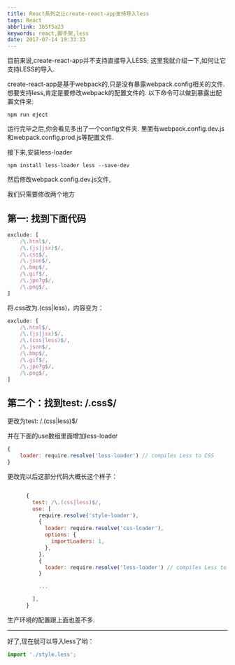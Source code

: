 ```yaml
---
title: React系列之让create-react-app支持导入less
tags: React
abbrlink: 3b5f5a23
keywords: react,脚手架,less
date: 2017-07-14 19:33:33
---
```


目前来说,create-react-app并不支持直接导入LESS;
这里我就介绍一下,如何让它支持LESS的导入.

create-react-app是基于webpack的,只是没有暴露webpack.config相关的文件.想要支持less,肯定是要修改webpack的配置文件的.
以下命令可以做到暴露出配置文件来:
```
npm run eject
```
运行完毕之后,你会看见多出了一个config文件夹.
里面有webpack.config.dev.js和webpack.config.prod.js等配置文件.

接下来,安装less-loader
```
npm install less-loader less --save-dev
```
然后修改webpack.config.dev.js文件,

我们只需要修改两个地方

## 第一: 找到下面代码
```javascript
exclude: [
    /\.html$/,
    /\.(js|jsx)$/,
    /\.css$/,
    /\.json$/,
    /\.bmp$/,
    /\.gif$/,
    /\.jpe?g$/,
    /\.png$/,
]
```
将.css改为.(css|less)，内容变为：
```javascript
exclude: [
    /\.html$/,
    /\.(js|jsx)$/,
    /\.(css|less)$/,
    /\.json$/,
    /\.bmp$/,
    /\.gif$/,
    /\.jpe?g$/,
    /\.png$/,
]
```


## 第二个：找到test: /\.css$/

更改为test: /\.(css|less)$/

并在下面的use数组里面增加less-loader
```javascript
{
    loader: require.resolve('less-loader') // compiles Less to CSS
}
```

更改完以后这部分代码大概长这个样子：

```javascript

      {
        test: /\.(css|less)$/,
        use: [
          require.resolve('style-loader'),
          {
            loader: require.resolve('css-loader'),
            options: {
              importLoaders: 1,
            },
          },
          {
            loader: require.resolve('less-loader') // compiles Less to CSS
          }

          ...

        ],
      }
 ```
生产环境的配置跟上面也差不多.

---

好了,现在就可以导入less了哟：

``` javascript
import './style.less';
```

